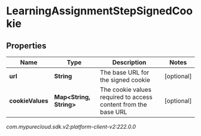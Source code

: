 # LearningAssignmentStepSignedCookie


## Properties

| Name | Type | Description | Notes |
| ------------ | ------------- | ------------- | ------------- |
| **url** | **String** | The base URL for the signed cookie |  [optional] |
| **cookieValues** | **Map&lt;String, String&gt;** | The cookie values required to access content from the base URL |  [optional] |




_com.mypurecloud.sdk.v2:platform-client-v2:222.0.0_
